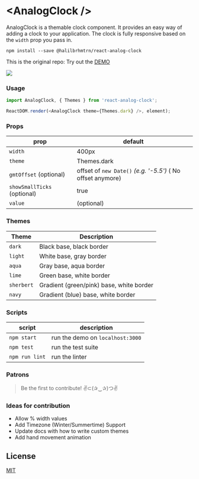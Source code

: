 # \<AnalogClock /\>

AnalogClock is a themable clock component. It provides an easy way of adding a clock to your application. The clock is fully responsive based on the `width` prop you pass in.

```
npm install --save @halilbrhmtrn/react-analog-clock
```
This is the original repo: 
Try out the [DEMO](http://zackargyle.github.io/react-analog-clock/)

![](https://raw.githubusercontent.com/zackargyle/react-analog-clock/master/demo/screenshot.png)

### Usage
```js
import AnalogClock, { Themes } from 'react-analog-clock';

ReactDOM.render(<AnalogClock theme={Themes.dark} />, element);
```

### Props
prop    | default
------- | -------
`width` | 400px
`theme` | Themes.dark
`gmtOffset` (optional)| offset of `new Date()` _(e.g. '-5.5')_ ( No offset anymore)
`showSmallTicks` (optional) | true
`value` | (optional) | set the time with value prop

### Themes
Theme      | Description
---------- | -----------
`dark`     | Black base, black border
`light`    | White base, gray border
`aqua`     | Gray base, aqua border
`lime`     | Green base, white border
`sherbert` | Gradient (green/pink) base, white border
`navy`     | Gradient (blue) base, white border

### Scripts
script         | description
-------------- | -----------
`npm start`    | run the demo on `localhost:3000`
`npm test` | run the test suite
`npm run lint` | run the linter

### Patrons
>Be the first to contribute!
>✌⊂(✰‿✰)つ✌

### Ideas for contribution
- Allow % width values
- Add Timezone (Winter/Summertime) Support
- Update docs with how to write custom themes
- Add hand movement animation

## License
[MIT](http://isekivacenz.mit-license.org/)
